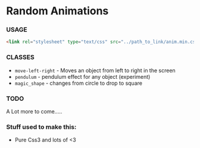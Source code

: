 # Random Animations


### USAGE

```html
<link rel="stylesheet" type="text/css" src="../path_to_link/anim.min.css">
```
### CLASSES
* `move-left-right` - Moves an object from left to right in the screen
* `pendulum` - pendulum effect for any object (experiment)
* `magic_shape` - changes from circle to drop to square
### TODO
A Lot more to come.....

### Stuff used to make this:

 * Pure Css3 and lots of <3
 

